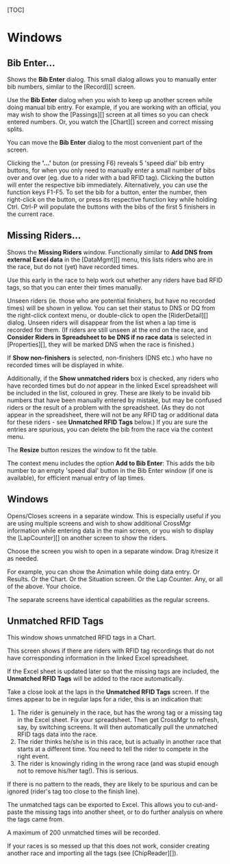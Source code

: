 
[TOC]

# Windows

## Bib Enter...
Shows the __Bib Enter__ dialog.  This small dialog allows you to manually enter bib numbers, similar to the [Record][] screen.

Use the __Bib Enter__ dialog when you wish to keep up another screen while doing manual bib entry.  For example, if you are working with an official, you may wish to show the [Passings][] screen at all times so you can check entered numbers.  Or, you watch the [Chart][] screen and correct missing splits.

You can move the __Bib Enter__ dialog to the most convenient part of the screen.

Clicking the __'...'__ buton (or pressing F6) reveals 5 'speed dial' bib entry buttons, for when you only need to manually enter a small number of bibs over and over (eg. due to a rider with a bad RFID tag).
Clicking the button will enter the respective bib immediately.  Alternatively, you can use the function keys F1-F5.
To set the bib for a button, enter the number, then right-click on the button, or press its respective function key while holding Ctrl.
Ctrl-P will populate the buttons with the bibs of the first 5 finishers in the current race.

## Missing Riders...
Shows the __Missing Riders__ window.  Functionally similar to __Add DNS from external Excel data__ in the [DataMgmt][] menu, this lists riders who are in the race, but do not (yet) have recorded times.

Use this early in the race to help work out whether any riders have bad RFID tags, so that you can enter their times manually.

Unseen riders (ie. those who are potential finishers, but have no recorded times) will be shown in yellow.  You can set their status to DNS or DQ from the right-click context menu, or double-click to open the [RiderDetail][] dialog.  Unseen riders will disappear from the list when a lap time is recorded for them.  (If riders are still unseen at the end on the race, and __Consider Riders in Spreadsheet to be DNS if no race data__ is selected in [Properties][], they will be marked DNS when the race is finished.)

If __Show non-finishers__ is selected, non-finishers (DNS etc.) who have no recorded times will be displayed in white.

Additionally, if the __Show unmatched riders__ box is checked, any riders who have recorded times but do *not* appear in the linked Excel spreadsheet will be included in the list, coloured in grey.  These are likely to be invalid bib numbers that have been manually entered by mistake, but may be confused riders or the result of a problem with the spreadsheet.  (As they do not appear in the spreadsheet, there will not be any RFID tag or additional data for these riders - see __Unmatched RFID Tags__ below.)  If you are sure the entries are spurious, you can delete the bib from the race via the context menu.

The __Resize__ button resizes the window to fit the table.

The context menu includes the option __Add to Bib Enter__: This adds the bib number to an empty 'speed dial' button in the Bib Enter window (if one is available), for efficient manual entry of lap times.

## Windows
Opens/Closes screens in a separate window.  This is especially useful if you are using multiple screens and wish to show additional CrossMgr information while entering data in the main screen, or you wish to display the [LapCounter][] on another screen to show the riders.

Choose the screen you wish to open in a separate window.  Drag it/resize it as needed.

For example, you can show the Animation while doing data entry.  Or Results.  Or the Chart.  Or the Situation screen.  Or the Lap Counter.  Any, or all of the above.  Your choice.

The separate screens have identical capabilities as the regular screens.

## Unmatched RFID Tags
This window shows unmatched RFID tags in a Chart.

This screen shows if there are riders with RFID tag recordings that do not have corresponding information in the linked Excel spreadsheet.

If the Excel sheet is updated later so that the missing tags are included, the __Unmatched RFID Tags__ will be added to the race automatically.

Take a close look at the laps in the __Unmatched RFID Tags__ screen.
If the times appear to be in regular laps for a rider, this is an indication that:

1. The rider is genuinely in the race, but has the wrong tag or a missing tag in the Excel sheet.  Fix your spreadsheet.  Then get CrossMgr to refresh, say, by switching screens.  It will then automatically pull the unmatched RFID tags data into the race.
1. The rider thinks he/she is in this race, but is actually in another race that starts at a different time.  You need to tell the rider to compete in the right event.
1. The rider is knowingly riding in the wrong race (and was stupid enough not to remove his/her tag!).  This is serious.

If there is no pattern to the reads, they are likely to be spurious and can be ignored (rider's tag too close to the finish line).

The unmatched tags can be exported to Excel.  This allows you to cut-and-paste the missing tags into another sheet, or to do further analysis on where the tags came from.

A maximum of 200 unmatched times will be recorded.

If your races is so messed up that this does not work, consider creating another race and importing all the tags (see [ChipReader][]).

